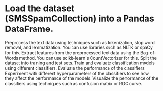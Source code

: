 # Load the dataset (SMSSpamCollection) into a Pandas DataFrame.
Preprocess the text data using techniques such as tokenization, stop word removal, and lemmatization. You can use libraries such as NLTK or spaCy for this.
Extract features from the preprocessed text data using the Bag-of-Words method. You can use scikit-learn's CountVectorizer for this.
Split the dataset into training and test sets.
Train and evaluate classification models using different classifiers.
Evaluate the performance of the classifiers.
Experiment with different hyperparameters of the classifiers to see how they affect the performance of the models.
Visualize the performance of the classifiers using techniques such as confusion matrix or ROC curve.
